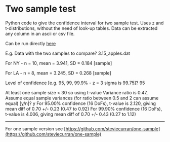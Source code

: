 # Two sample test 

Python code to give the confidence interval for two sample test.
Uses z and t-distributions, without the need of look-up tables.
Data can be extracted any column in an ascii or csv file.

Can be run directly [here](https://www.kaggle.com/code/steviemooncat/two-sample-test)

E.g. Data with the two samples to compare? 3.15_apples.dat

For NY -  n = 10, mean = 3.941, SD = 0.184 [sample]

For LA -  n = 8, mean = 3.245, SD = 0.268 [sample]

Level of confidence [e.g. 95, 99, 99.9% - z = 3 sigma is 99.75]? 95

At least one sample size < 30 so using t-value
Variance ratio is 0.47,
Assume equal sample variances (for ratio between 0.5 and 2 can assume equal) [y/n]? y
For 95.00% confidence (16 DoFs), t-value is 2.120, giving mean diff of 0.70 +/- 0.23 (0.47 to 0.92)
For 99.90% confidence (16 DoFs), t-value is 4.006, giving mean diff of 0.70 +/- 0.43 (0.27 to 1.12)

-----------------------------------------------------------------------------------------------------

For one sample version see [https://github.com/steviecurran/one-sample](https://github.com/steviecurran/one-sample)







